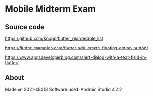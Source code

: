 # Mobile Midterm Exam

## Source code
https://github.com/knopp/flutter_reorderable_list

https://flutter-examples.com/flutter-add-create-floating-action-button/

https://www.appsdeveloperblog.com/alert-dialog-with-a-text-field-in-flutter/

## About
Made on 2021-08013
Software used: Android Studio 4.2.2